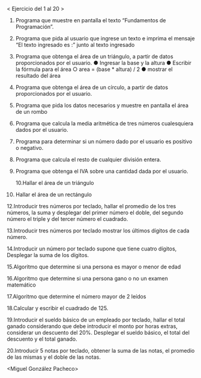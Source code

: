 < Ejercicio del 1 al 20 >

1. Programa que muestre en pantalla el texto “Fundamentos de Programación”.

2. Programa que pida al usuario que ingrese un texto e imprima el mensaje “El texto
   ingresado es :” junto al texto ingresado

3. Programa que obtenga el área de un triángulo, a partir de datos proporcionados por
   el usuario.
   ● Ingresar la base y la altura
   ● Escribir la fórmula para el área
   ○ area = (base \* altura) / 2
   ● mostrar el resultado del área

4. Programa que obtenga el área de un círculo, a partir de datos proporcionados por
   el usuario.

5. Programa que pida los datos necesarios y muestre en pantalla el área de un rombo

6. Programa que calcula la media aritmética de tres números cualesquiera dados por
   el usuario.

7. Programa para determinar si un número dado por el usuario es positivo o negativo.

8. Programa que calcula el resto de cualquier división entera.

9. Programa que obtenga el IVA sobre una cantidad dada por el usuario.

   10.Hallar el área de un triángulo

10. Hallar el área de un rectángulo

12.Introducir tres números por teclado, hallar el promedio de los tres números, la suma
y desplegar del primer número el doble, del segundo número el triple y del tercer
número el cuadrado.

13.Introducir tres números por teclado mostrar los últimos dígitos de cada número.

14.Introducir un número por teclado supone que tiene cuatro dígitos, Desplegar la
suma de los dígitos.

15.Algoritmo que determine si una persona es mayor o menor de edad

16.Algoritmo que determine si una persona gano o no un examen matemático

17.Algoritmo que determine el número mayor de 2 leídos

18.Calcular y escribir el cuadrado de 125.

19.Introducir el sueldo básico de un empleado por teclado, hallar el total ganado
considerando que debe introducir el monto por horas extras, considerar un
descuento del 20%. Desplegar el sueldo básico, el total del descuento y el total
ganado.

20.Introducir 5 notas por teclado, obtener la suma de las notas, el promedio de las
mismas y el doble de las notas.


<Miguel González Pacheco>